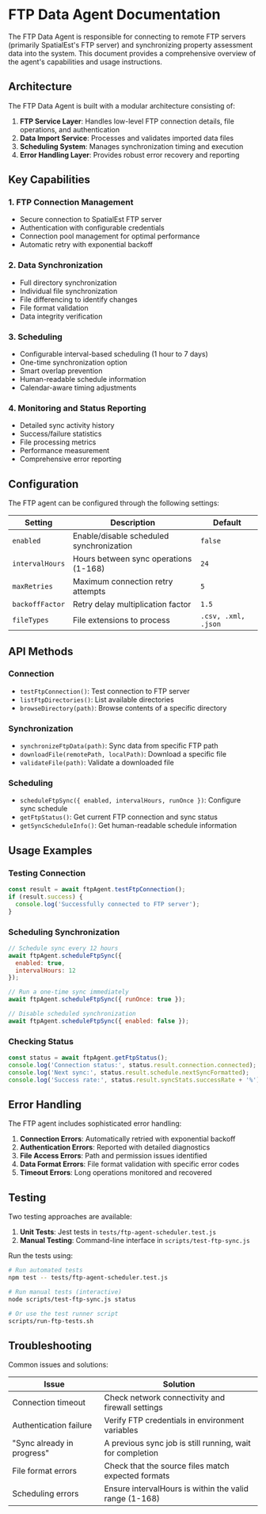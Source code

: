 # FTP Data Agent Documentation

The FTP Data Agent is responsible for connecting to remote FTP servers (primarily SpatialEst's FTP server) and synchronizing property assessment data into the system. This document provides a comprehensive overview of the agent's capabilities and usage instructions.

## Architecture

The FTP Data Agent is built with a modular architecture consisting of:

1. **FTP Service Layer**: Handles low-level FTP connection details, file operations, and authentication
2. **Data Import Service**: Processes and validates imported data files
3. **Scheduling System**: Manages synchronization timing and execution
4. **Error Handling Layer**: Provides robust error recovery and reporting

## Key Capabilities

### 1. FTP Connection Management

- Secure connection to SpatialEst FTP server
- Authentication with configurable credentials
- Connection pool management for optimal performance
- Automatic retry with exponential backoff

### 2. Data Synchronization

- Full directory synchronization
- Individual file synchronization
- File differencing to identify changes
- File format validation
- Data integrity verification

### 3. Scheduling

- Configurable interval-based scheduling (1 hour to 7 days)
- One-time synchronization option
- Smart overlap prevention
- Human-readable schedule information
- Calendar-aware timing adjustments

### 4. Monitoring and Status Reporting

- Detailed sync activity history
- Success/failure statistics
- File processing metrics
- Performance measurement
- Comprehensive error reporting

## Configuration

The FTP agent can be configured through the following settings:

| Setting | Description | Default |
|---------|-------------|---------|
| `enabled` | Enable/disable scheduled synchronization | `false` |
| `intervalHours` | Hours between sync operations (1-168) | `24` |
| `maxRetries` | Maximum connection retry attempts | `5` |
| `backoffFactor` | Retry delay multiplication factor | `1.5` |
| `fileTypes` | File extensions to process | `.csv, .xml, .json` |

## API Methods

### Connection

- `testFtpConnection()`: Test connection to FTP server
- `listFtpDirectories()`: List available directories
- `browseDirectory(path)`: Browse contents of a specific directory

### Synchronization

- `synchronizeFtpData(path)`: Sync data from specific FTP path
- `downloadFile(remotePath, localPath)`: Download a specific file
- `validateFile(path)`: Validate a downloaded file

### Scheduling

- `scheduleFtpSync({ enabled, intervalHours, runOnce })`: Configure sync schedule
- `getFtpStatus()`: Get current FTP connection and sync status
- `getSyncScheduleInfo()`: Get human-readable schedule information

## Usage Examples

### Testing Connection

```javascript
const result = await ftpAgent.testFtpConnection();
if (result.success) {
  console.log('Successfully connected to FTP server');
}
```

### Scheduling Synchronization

```javascript
// Schedule sync every 12 hours
await ftpAgent.scheduleFtpSync({ 
  enabled: true, 
  intervalHours: 12 
});

// Run a one-time sync immediately
await ftpAgent.scheduleFtpSync({ runOnce: true });

// Disable scheduled synchronization
await ftpAgent.scheduleFtpSync({ enabled: false });
```

### Checking Status

```javascript
const status = await ftpAgent.getFtpStatus();
console.log('Connection status:', status.result.connection.connected);
console.log('Next sync:', status.result.schedule.nextSyncFormatted);
console.log('Success rate:', status.result.syncStats.successRate + '%');
```

## Error Handling

The FTP agent includes sophisticated error handling:

1. **Connection Errors**: Automatically retried with exponential backoff
2. **Authentication Errors**: Reported with detailed diagnostics
3. **File Access Errors**: Path and permission issues identified
4. **Data Format Errors**: File format validation with specific error codes
5. **Timeout Errors**: Long operations monitored and recovered

## Testing

Two testing approaches are available:

1. **Unit Tests**: Jest tests in `tests/ftp-agent-scheduler.test.js`
2. **Manual Testing**: Command-line interface in `scripts/test-ftp-sync.js`

Run the tests using:

```bash
# Run automated tests
npm test -- tests/ftp-agent-scheduler.test.js

# Run manual tests (interactive)
node scripts/test-ftp-sync.js status

# Or use the test runner script
scripts/run-ftp-tests.sh
```

## Troubleshooting

Common issues and solutions:

| Issue | Solution |
|-------|----------|
| Connection timeout | Check network connectivity and firewall settings |
| Authentication failure | Verify FTP credentials in environment variables |
| "Sync already in progress" | A previous sync job is still running, wait for completion |
| File format errors | Check that the source files match expected formats |
| Scheduling errors | Ensure intervalHours is within the valid range (1-168) |